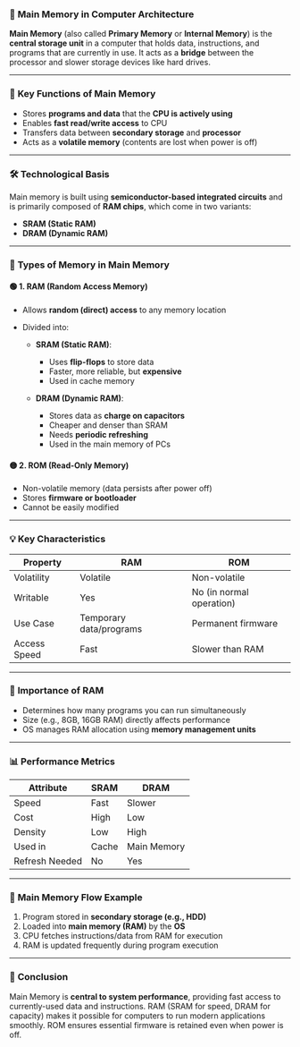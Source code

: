 
### 🧠 **Main Memory in Computer Architecture**

**Main Memory** (also called **Primary Memory** or **Internal Memory**) is the **central storage unit** in a computer that holds data, instructions, and programs that are currently in use. It acts as a **bridge** between the processor and slower storage devices like hard drives.

---

### 🧩 **Key Functions of Main Memory**

* Stores **programs and data** that the **CPU is actively using**
* Enables **fast read/write access** to CPU
* Transfers data between **secondary storage** and **processor**
* Acts as a **volatile memory** (contents are lost when power is off)

---

### 🛠️ **Technological Basis**

Main memory is built using **semiconductor-based integrated circuits** and is primarily composed of **RAM chips**, which come in two variants:

* **SRAM (Static RAM)**
* **DRAM (Dynamic RAM)**

---

### 🧪 **Types of Memory in Main Memory**

#### 🟢 1. **RAM (Random Access Memory)**

* Allows **random (direct) access** to any memory location
* Divided into:

  * **SRAM (Static RAM)**:

    * Uses **flip-flops** to store data
    * Faster, more reliable, but **expensive**
    * Used in cache memory
  * **DRAM (Dynamic RAM)**:

    * Stores data as **charge on capacitors**
    * Cheaper and denser than SRAM
    * Needs **periodic refreshing**
    * Used in the main memory of PCs

#### 🟡 2. **ROM (Read-Only Memory)**

* Non-volatile memory (data persists after power off)
* Stores **firmware or bootloader**
* Cannot be easily modified

---

### 💡 **Key Characteristics**

| Property     | RAM                     | ROM                      |
| ------------ | ----------------------- | ------------------------ |
| Volatility   | Volatile                | Non-volatile             |
| Writable     | Yes                     | No (in normal operation) |
| Use Case     | Temporary data/programs | Permanent firmware       |
| Access Speed | Fast                    | Slower than RAM          |

---

### 🧮 **Importance of RAM**

* Determines how many programs you can run simultaneously
* Size (e.g., 8GB, 16GB RAM) directly affects performance
* OS manages RAM allocation using **memory management units**

---

### 📊 **Performance Metrics**

| Attribute      | SRAM  | DRAM        |
| -------------- | ----- | ----------- |
| Speed          | Fast  | Slower      |
| Cost           | High  | Low         |
| Density        | Low   | High        |
| Used in        | Cache | Main Memory |
| Refresh Needed | No    | Yes         |

---

### 🔁 **Main Memory Flow Example**

1. Program stored in **secondary storage (e.g., HDD)**
2. Loaded into **main memory (RAM)** by the **OS**
3. CPU fetches instructions/data from RAM for execution
4. RAM is updated frequently during program execution

---

### 🧷 **Conclusion**

Main Memory is **central to system performance**, providing fast access to currently-used data and instructions. RAM (SRAM for speed, DRAM for capacity) makes it possible for computers to run modern applications smoothly. ROM ensures essential firmware is retained even when power is off.

